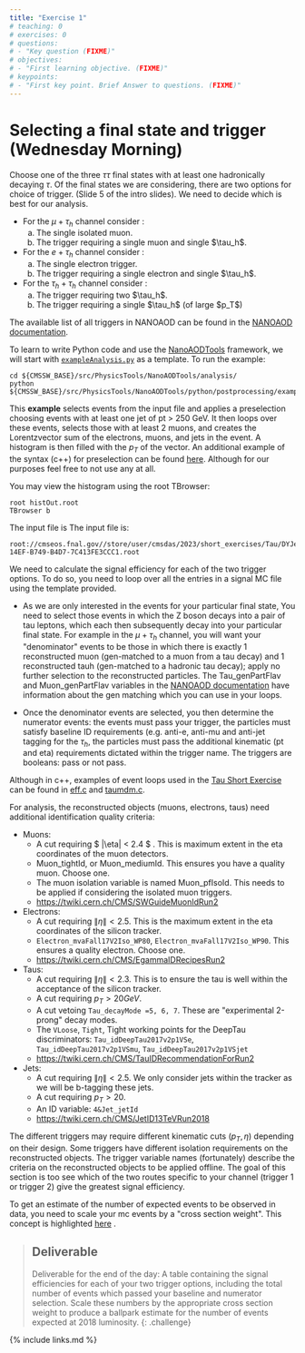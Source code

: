 ```yaml
---
title: "Exercise 1"
# teaching: 0
# exercises: 0
# questions:
# - "Key question (FIXME)"
# objectives:
# - "First learning objective. (FIXME)"
# keypoints:
# - "First key point. Brief Answer to questions. (FIXME)"
---
```

# Selecting a final state and trigger (Wednesday Morning)

Choose one of the three $\tau \tau$ final states with at least one hadronically decaying $\tau$. Of the final states we are considering, there are two options for choice of trigger. (Slide 5 of the intro slides). We need to decide which is best for our analysis.

- For the $\mu+\tau_h$ channel consider :
    <ol type="a">
    <li>The single isolated muon. </li>
    <li>The trigger requiring a single muon and single $\tau_h$.</li>
    </ol>
- For the $e+\tau_h$ channel consider :
    <ol type="a">
    <li>The single electron trigger. </li>
    <li>The trigger requiring a single electron and single $\tau_h$.</li>
    </ol>
- For the $\tau_h+\tau_h$ channel consider :
    <ol type="a">
    <li>The trigger requiring two $\tau_h$. </li>
    <li>The trigger requiring a single $\tau_h$ (of large $p_T$)</li>
    </ol>

The available list of all triggers in NANOAOD can be found in the [NANOAOD documentation](https://cms-nanoaod-integration.web.cern.ch/integration/master-102X/mc102X_doc.html#HLT).

To learn to write Python code and use the [NanoAODTools](https://twiki.cern.ch/twiki/bin/view/CMS/NanoAODTools) framework, we will start with [`exampleAnalysis.py`](https://github.com/jingyucms/nanoAOD-tools/blob/cmsdas2023/python/postprocessing/examples/exampleAnalysis.py) as a template. To run the example:

```shell
cd ${CMSSW_BASE}/src/PhysicsTools/NanoAODTools/analysis/
python ${CMSSW_BASE}/src/PhysicsTools/NanoAODTools/python/postprocessing/examples/exampleAnalysis.py
```
This **example** selects events from the input file and applies a preselection choosing events with at least one jet of pt > 250 GeV. It then loops over these events, selects those with at least 2 muons, and creates the Lorentzvector sum of the electrons, muons, and jets in the event. A histogram is then filled with the $p_T$ of the vector. An additional example of the syntax (c++) for preselection can be found [here](https://github.com/fojensen/nanoAOD-tools/blob/cmsdas2022/crab/crab_script.py#L40-L54). Although for our purposes feel free to not use any at all.

You may view the histogram using the root TBrowser:

```
root histOut.root
TBrowser b
```

The input file is The input file is:

```
root://cmseos.fnal.gov//store/user/cmsdas/2023/short_exercises/Tau/DYJetsToLL__7B7D90CB-14EF-B749-B4D7-7C413FE3CCC1.root
```

We need to calculate the signal efficiency for each of the two trigger options. To do so, you need to loop over all the entries in a signal MC file using the template provided.

- As we are only interested in the events for your particular final state, You need to select those events in which the Z boson decays into a pair of tau leptons, which each then subsequently decay into your particular final state. For example in the $\mu+\tau_h$ channel, you will want your "denominator" events to be those in which there is exactly 1 reconstructed muon (gen-matched to a muon from a tau decay) and 1 reconstructed tauh (gen-matched to a hadronic tau decay); apply no further selection to the reconstructed particles. The Tau_genPartFlav and Muon_genPartFlav variables in the [NANOAOD documentation](https://cms-nanoaod-integration.web.cern.ch/integration/master-102X/mc102X_doc.html) have information about the gen matching which you can use in your loops.

- Once the denominator events are selected, you then determine the numerator events: the events must pass your trigger, the particles must satisfy baseline ID requirements (e.g. anti-e, anti-mu and anti-jet tagging for the $\tau_h$, the particles must pass the additional kinematic (pt and eta) requirements dictated within the trigger name. The triggers are booleans: pass or not pass.


Although in c++, examples of event loops used in the [Tau Short Exercise](https://twiki.cern.ch/twiki/bin/view/CMS/SWGuideCMSDataAnalysisSchoolLPC2023TauShortExercise) can be found in [eff.c](https://github.com/jingyucms/nanoAOD-tools/blob/cmsdas2023/analysis/eff.c#L61-L87) and [taumdm.c](https://github.com/jingyucms/nanoAOD-tools/blob/cmsdas2023/analysis/taumdm.c#L155-L185).

For analysis, the reconstructed objects (muons, electrons, taus) need additional identification quality criteria:

- Muons:
    - A cut requiring $ \|\eta\| < 2.4 $ . This is maximum extent in the eta coordinates of the muon detectors.
    - Muon_tightId, or Muon_mediumId. This ensures you have a quality muon. Choose one.
    - The muon isolation variable is named Muon_pfIsoId. This needs to be applied if considering the isolated muon triggers.
    - <https://twiki.cern.ch/CMS/SWGuideMuonIdRun2>
- Electrons:
    - A cut requiring $\|\eta\|<2.5$. This is the maximum extent in the eta coordinates of the silicon tracker.
    - `Electron_mvaFall17V2Iso_WP80`, `Electron_mvaFall17V2Iso_WP90`. This ensures a quality electron. Choose one.
    - <https://twiki.cern.ch/CMS/EgammaIDRecipesRun2>
- Taus:
    - A cut requiring $\|\eta\|<2.3$. This is to ensure the tau is well within the acceptance of the silicon tracker.
    - A cut requiring $p_T > 20 GeV$.
    - A cut vetoing `Tau_decayMode =5, 6, 7`. These are "experimental 2-prong" decay modes.
    - The `VLoose`, `Tight`, Tight working points for the DeepTau discriminators: `Tau_idDeepTau2017v2p1VSe`, `Tau_idDeepTau2017v2p1VSmu`, `Tau_idDeepTau2017v2p1VSjet`
    - <https://twiki.cern.ch/CMS/TauIDRecommendationForRun2>
- Jets: 
    - A cut requiring $\|\eta\|<2.5$. We only consider jets within the tracker as we will be b-tagging these jets.
    - A cut requiring $p_T>20$.
    - An ID variable: `4&Jet_jetId`
    - <https://twiki.cern.ch/CMS/JetID13TeVRun2018>

The different triggers may require different kinematic cuts ($p_T, \eta$) depending on their design. Some triggers have different isolation requirements on the reconstructed objects. The trigger variable names (fortunately) describe the criteria on the reconstructed objects to be applied offline. The goal of this section is too see which of the two routes specific to your channel (trigger 1 or trigger 2) give the greatest signal efficiency.

To get an estimate of the number of expected events to be observed in data, you need to scale your mc events by a "cross section weight". This concept is highlighted [here](https://twiki.cern.ch/twiki/pub/CMS/SWGuideCMSDataAnalysisSchoolLPC2023ZTauTauXsec/xsexample.pdf) .
<!-- This link is not working -->

> ## Deliverable
> Deliverable for the end of the day: A table containing the signal efficiencies for each of your two trigger options, including the total number of events which passed your baseline and numerator selection. Scale these numbers by the appropriate cross section weight to produce a ballpark estimate for the number of events expected at 2018 luminosity.
{: .challenge}



{% include links.md %}

